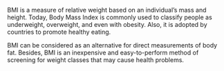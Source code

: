 BMI is a measure of relative weight based on an individual’s mass and height. Today, Body Mass Index is commonly used to classify people as underweight, overweight, and even with obesity. Also, it is adopted by countries to promote healthy eating.



BMI can be considered as an alternative for direct measurements of body fat. Besides, BMI is an inexpensive and easy-to-perform method of screening for weight classes that may cause health problems.












